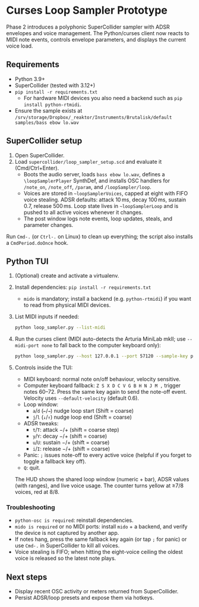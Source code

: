 # Curses Loop Sampler Prototype

Phase 2 introduces a polyphonic SuperCollider sampler with ADSR envelopes and
voice management. The Python/curses client now reacts to MIDI note events,
controls envelope parameters, and displays the current voice load.

## Requirements

- Python 3.9+
- SuperCollider (tested with 3.12+)
- `pip install -r requirements.txt`
  - For hardware MIDI devices you also need a backend such as
    `pip install python-rtmidi`.
- Ensure the sample exists at `/srv/storage/Dropbox/_reaktor/Instruments/Brutalisk/default samples/bass ebow lo.wav`

## SuperCollider setup

1. Open SuperCollider.
2. Load `supercollider/loop_sampler_setup.scd` and evaluate it (Cmd/Ctrl+Enter).
   - Boots the audio server, loads `bass ebow lo.wav`, defines a
     `\loopSamplerPlayer` SynthDef, and installs OSC handlers for `/note_on`,
     `/note_off`, `/param`, and `/loopSampler/loop`.
   - Voices are stored in `~loopSamplerVoices`, capped at eight with FIFO voice
     stealing. ADSR defaults: attack 10 ms, decay 100 ms, sustain 0.7, release
     500 ms. Loop state lives in `~loopSamplerLoop` and is pushed to all active
     voices whenever it changes.
   - The post window logs note events, loop updates, steals, and parameter
     changes.

Run `Cmd-.` (or `Ctrl-.` on Linux) to clean up everything; the script also
installs a `CmdPeriod.doOnce` hook.

## Python TUI

1. (Optional) create and activate a virtualenv.
2. Install dependencies: `pip install -r requirements.txt`
   - `mido` is mandatory; install a backend (e.g. `python-rtmidi`) if you want
     to read from physical MIDI devices.
3. List MIDI inputs if needed:

   ```bash
   python loop_sampler.py --list-midi
   ```

4. Run the curses client (MIDI auto-detects the Arturia MiniLab mkII; use
   `--midi-port none` to fall back to the computer keyboard only):

   ```bash
   python loop_sampler.py --host 127.0.0.1 --port 57120 --sample-key plasma --voice-limit 8
   ```

5. Controls inside the TUI:
   - MIDI keyboard: normal note on/off behaviour, velocity sensitive.
   - Computer keyboard fallback: `Z S X D C V G B H N J M ,` trigger notes
     60–72. Press the same key again to send the note-off event. Velocity uses
     `--default-velocity` (default 0.6).
   - Loop window:
     - `a`/`d` (`←`/`→`) nudge loop start (Shift = coarse)
     - `j`/`l` (`↓`/`↑`) nudge loop end (Shift = coarse)
   - ADSR tweaks:
     - `t`/`T`: attack −/+ (shift = coarse step)
     - `y`/`Y`: decay −/+ (shift = coarse)
     - `u`/`U`: sustain −/+ (shift = coarse)
     - `i`/`I`: release −/+ (shift = coarse)
   - Panic: `;` issues note-off to every active voice (helpful if you forget to
     toggle a fallback key off).
   - `Q`: quit.

   The HUD shows the shared loop window (numeric + bar), ADSR values (with
   ranges), and live voice usage. The counter turns yellow at ≥7/8 voices, red
   at 8/8.

### Troubleshooting

- `python-osc is required`: reinstall dependencies.
- `mido is required` or no MIDI ports: install `mido` + a backend, and verify the
  device is not captured by another app.
- If notes hang, press the same fallback key again (or tap `;` for panic) or use
  `Cmd-.` in SuperCollider to kill all voices.
- Voice stealing is FIFO; when hitting the eight-voice ceiling the oldest voice
  is released so the latest note plays.

## Next steps

- Display recent OSC activity or meters returned from SuperCollider.
- Persist ADSR/loop presets and expose them via hotkeys.
